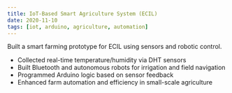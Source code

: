 ```yaml
---
title: IoT-Based Smart Agriculture System (ECIL)
date: 2020-11-10
tags: [iot, arduino, agriculture, automation]
---
```


Built a smart farming prototype for ECIL using sensors and robotic control.

- Collected real-time temperature/humidity via DHT sensors
- Built Bluetooth and autonomous robots for irrigation and field navigation
- Programmed Arduino logic based on sensor feedback
- Enhanced farm automation and efficiency in small-scale agriculture 